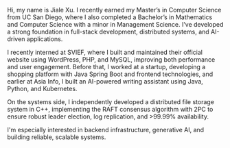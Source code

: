 Hi, my name is Jiale Xu. I recently earned my Master’s in Computer Science from UC San Diego, where I also completed a Bachelor’s in Mathematics and Computer Science with a minor in Management Science. I’ve developed a strong foundation in full-stack development, distributed systems, and AI-driven applications.

I recently interned at SVIEF, where I built and maintained their official website using WordPress, PHP, and MySQL, improving both performance and user engagement. Before that, I worked at a startup, developing a shopping platform with Java Spring Boot and frontend technologies, and earlier at Asia Info, I built an AI-powered writing assistant using Java, Python, and Kubernetes.

On the systems side, I independently developed a distributed file storage system in C++, implementing the RAFT consensus algorithm with 2PC to ensure robust leader election, log replication, and >99.99% availability.

I'm especially interested in backend infrastructure, generative AI, and building reliable, scalable systems.
